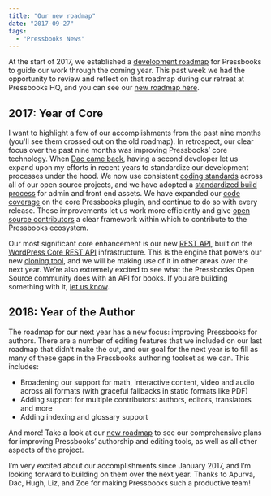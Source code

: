 ```yaml
---
title: "Our new roadmap"
date: "2017-09-27"
tags: 
  - "Pressbooks News"
---
```


At the start of 2017, we established a [development roadmap](https://pressbooks.org/roadmap/roadmap-2017/) for Pressbooks to guide our work through the coming year. This past week we had the opportunity to review and reflect on that roadmap during our retreat at Pressbooks HQ, and you can see our [new roadmap here](https://pressbooks.org/roadmap/).

## 2017: Year of Core

I want to highlight a few of our accomplishments from the past nine months (you'll see them crossed out on the old roadmap). In retrospect, our clear focus over the past nine months was improving Pressbooks’ core technology. When [Dac came back](https://pressbooks.org/blog/2017/05/11/dac-is-back/), having a second developer let us expand upon my efforts in recent years to standardize our development processes under the hood. We now use consistent [coding standards](https://docs.pressbooks.org/coding-standards/) across all of our open source projects, and we have adopted a [standardized build process](https://laravel.com/docs/5.5/mix) for admin and front end assets. We have expanded our [code coverage](https://codecov.io/gh/pressbooks/pressbooks) on the core Pressbooks plugin, and continue to do so with every release. These improvements let us work more efficiently and give [open source contributors](https://docs.pressbooks.org/contributors/) a clear framework within which to contribute to the Pressbooks ecosystem.

Our most significant core enhancement is our new [REST API](https://docs.pressbooks.org/api/), built on the [WordPress Core REST API](https://developer.wordpress.org/rest-api/) infrastructure. This is the engine that powers our new [cloning tool](https://pressbooks.com/blog/can-you-clone-a-pressbooks-book-you-can-now/), and we will be making use of it in other areas over the next year. We’re also extremely excited to see what the Pressbooks Open Source community does with an API for books. If you are building something with it, [let us know](https://discourse.pressbooks.org/c/apis).

## 2018: Year of the Author

The roadmap for our next year has a new focus: improving Pressbooks for authors. There are a number of editing features that we included on our last roadmap that didn’t make the cut, and our goal for the next year is to fill as many of these gaps in the Pressbooks authoring toolset as we can. This includes:

- Broadening our support for math, interactive content, video and audio across all formats (with graceful fallbacks in static formats like PDF)
- Adding support for multiple contributors: authors, editors, translators and more
- Adding indexing and glossary support

And more! Take a look at our [new roadmap](https://pressbooks.org/roadmap/) to see our comprehensive plans for improving Pressbooks’ authorship and editing tools, as well as all other aspects of the project.

I’m very excited about our accomplishments since January 2017, and I’m looking forward to building on them over the next year. Thanks to Apurva, Dac, Hugh, Liz, and Zoe for making Pressbooks such a productive team!
